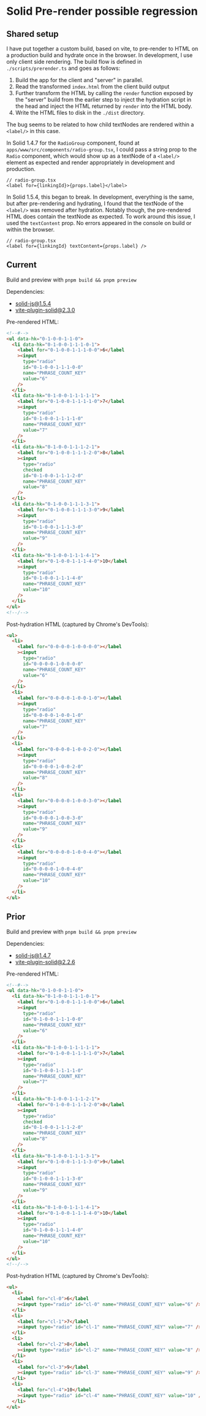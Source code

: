 # Solid Pre-render possible regression

## Shared setup

I have put together a custom build, based on vite, to pre-render to HTML on a production build and hydrate once in the browser. In development, I use only client side rendering. The build flow is defined in `./scripts/prerender.ts` and goes as follows:

1. Build the app for the client and "server" in parallel.
2. Read the transformed `index.html` from the client build output
3. Further transform the HTML by calling the `render` function exposed by the "server" build from the earlier step to inject the hydration script in the head and inject the HTML returned by `render` into the HTML body.
4. Write the HTML files to disk in the `./dist` directory.

The bug seems to be related to how child textNodes are rendered within a `<label/>` in this case.

In Solid 1.4.7 for the `RadioGroup` component, found at `apps/www/src/components/radio-group.tsx`, I could pass a string prop to the `Radio` component, which would show up as a textNode of a `<label/>` element as expected and render appropriately in development and production.

```tsx
// radio-group.tsx
<label for={linkingId}>{props.label}</label>
```

In Solid 1.5.4, this began to break. In development, everything is the same, but after pre-rendering and hydrating, I found that the textNode of the `<label/>` was removed after hydration. Notably though, the pre-rendered HTML does contain the textNode as expected. To work around this issue, I used the `textContent` prop. No errors appeared in the console on build or within the browser.

```tsx
// radio-group.tsx
<label for={linkingId} textContent={props.label} />
```

## Current

Build and preview with `pnpm build && pnpm preview`

Dependencies:

- solid-js@1.5.4
- vite-plugin-solid@2.3.0

Pre-rendered HTML:

```html
<!--#-->
<ul data-hk="0-1-0-0-1-1-0">
  <li data-hk="0-1-0-0-1-1-1-0-1">
    <label for="0-1-0-0-1-1-1-0-0">6</label
    ><input
      type="radio"
      id="0-1-0-0-1-1-1-0-0"
      name="PHRASE_COUNT_KEY"
      value="6"
    />
  </li>
  <li data-hk="0-1-0-0-1-1-1-1-1">
    <label for="0-1-0-0-1-1-1-1-0">7</label
    ><input
      type="radio"
      id="0-1-0-0-1-1-1-1-0"
      name="PHRASE_COUNT_KEY"
      value="7"
    />
  </li>
  <li data-hk="0-1-0-0-1-1-1-2-1">
    <label for="0-1-0-0-1-1-1-2-0">8</label
    ><input
      type="radio"
      checked
      id="0-1-0-0-1-1-1-2-0"
      name="PHRASE_COUNT_KEY"
      value="8"
    />
  </li>
  <li data-hk="0-1-0-0-1-1-1-3-1">
    <label for="0-1-0-0-1-1-1-3-0">9</label
    ><input
      type="radio"
      id="0-1-0-0-1-1-1-3-0"
      name="PHRASE_COUNT_KEY"
      value="9"
    />
  </li>
  <li data-hk="0-1-0-0-1-1-1-4-1">
    <label for="0-1-0-0-1-1-1-4-0">10</label
    ><input
      type="radio"
      id="0-1-0-0-1-1-1-4-0"
      name="PHRASE_COUNT_KEY"
      value="10"
    />
  </li>
</ul>
<!--/-->
```

Post-hydration HTML (captured by Chrome's DevTools):

```html
<ul>
  <li>
    <label for="0-0-0-0-1-0-0-0-0"></label
    ><input
      type="radio"
      id="0-0-0-0-1-0-0-0-0"
      name="PHRASE_COUNT_KEY"
      value="6"
    />
  </li>
  <li>
    <label for="0-0-0-0-1-0-0-1-0"></label
    ><input
      type="radio"
      id="0-0-0-0-1-0-0-1-0"
      name="PHRASE_COUNT_KEY"
      value="7"
    />
  </li>
  <li>
    <label for="0-0-0-0-1-0-0-2-0"></label
    ><input
      type="radio"
      id="0-0-0-0-1-0-0-2-0"
      name="PHRASE_COUNT_KEY"
      value="8"
    />
  </li>
  <li>
    <label for="0-0-0-0-1-0-0-3-0"></label
    ><input
      type="radio"
      id="0-0-0-0-1-0-0-3-0"
      name="PHRASE_COUNT_KEY"
      value="9"
    />
  </li>
  <li>
    <label for="0-0-0-0-1-0-0-4-0"></label
    ><input
      type="radio"
      id="0-0-0-0-1-0-0-4-0"
      name="PHRASE_COUNT_KEY"
      value="10"
    />
  </li>
</ul>
```

## Prior

Build and preview with `pnpm build && pnpm preview`

Dependencies:

- solid-js@1.4.7
- vite-plugin-solid@2.2.6

Pre-rendered HTML:

```html
<!--#-->
<ul data-hk="0-1-0-0-1-1-0">
  <li data-hk="0-1-0-0-1-1-1-0-1">
    <label for="0-1-0-0-1-1-1-0-0">6</label
    ><input
      type="radio"
      id="0-1-0-0-1-1-1-0-0"
      name="PHRASE_COUNT_KEY"
      value="6"
    />
  </li>
  <li data-hk="0-1-0-0-1-1-1-1-1">
    <label for="0-1-0-0-1-1-1-1-0">7</label
    ><input
      type="radio"
      id="0-1-0-0-1-1-1-1-0"
      name="PHRASE_COUNT_KEY"
      value="7"
    />
  </li>
  <li data-hk="0-1-0-0-1-1-1-2-1">
    <label for="0-1-0-0-1-1-1-2-0">8</label
    ><input
      type="radio"
      checked
      id="0-1-0-0-1-1-1-2-0"
      name="PHRASE_COUNT_KEY"
      value="8"
    />
  </li>
  <li data-hk="0-1-0-0-1-1-1-3-1">
    <label for="0-1-0-0-1-1-1-3-0">9</label
    ><input
      type="radio"
      id="0-1-0-0-1-1-1-3-0"
      name="PHRASE_COUNT_KEY"
      value="9"
    />
  </li>
  <li data-hk="0-1-0-0-1-1-1-4-1">
    <label for="0-1-0-0-1-1-1-4-0">10</label
    ><input
      type="radio"
      id="0-1-0-0-1-1-1-4-0"
      name="PHRASE_COUNT_KEY"
      value="10"
    />
  </li>
</ul>
<!--/-->
```

Post-hydration HTML (captured by Chrome's DevTools):

```html
<ul>
  <li>
    <label for="cl-0">6</label
    ><input type="radio" id="cl-0" name="PHRASE_COUNT_KEY" value="6" />
  </li>
  <li>
    <label for="cl-1">7</label
    ><input type="radio" id="cl-1" name="PHRASE_COUNT_KEY" value="7" />
  </li>
  <li>
    <label for="cl-2">8</label
    ><input type="radio" id="cl-2" name="PHRASE_COUNT_KEY" value="8" />
  </li>
  <li>
    <label for="cl-3">9</label
    ><input type="radio" id="cl-3" name="PHRASE_COUNT_KEY" value="9" />
  </li>
  <li>
    <label for="cl-4">10</label
    ><input type="radio" id="cl-4" name="PHRASE_COUNT_KEY" value="10" />
  </li>
</ul>
```
